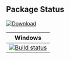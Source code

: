 ## Package Status

[ ![Download](https://api.bintray.com/packages/orhun/sesame/openvr%3Asesame/images/download.svg) ](https://bintray.com/orhun/sesame/openvr%3Asesame/_latestVersion)

| Windows |
|:--------:|
|[![Build status](https://ci.appveyor.com/api/projects/status/7qvtr1oadys5eg63?svg=true)](https://ci.appveyor.com/project/birsoyo/conan-openvr)|
